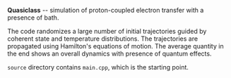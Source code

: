 **Quasiclass** -- simulation of proton-coupled electron transfer with a presence of bath.

The code randomizes a large number of initial trajectories guided by coherent state and temperature distributions. The trajectories are propagated using Hamilton's equations of motion. The average quantity in the end shows an overall dynamics with presence of quantum effects.

`source` directory contains `main.cpp`, which is the starting point.
